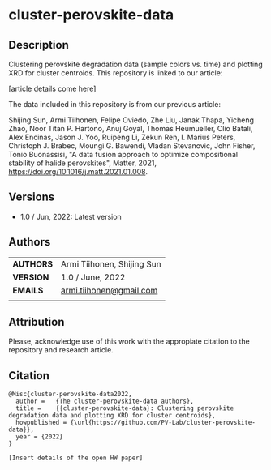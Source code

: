cluster-perovskite-data
===========

## Description

Clustering perovskite degradation data (sample colors vs. time) and plotting XRD for cluster centroids. This repository is linked to our article:

[article details come here]

The data included in this repository is from our previous article: 

Shijing Sun, Armi Tiihonen, Felipe Oviedo, Zhe Liu, Janak Thapa, Yicheng Zhao, Noor Titan P. Hartono, Anuj Goyal, Thomas Heumueller, Clio Batali, Alex Encinas, Jason J. Yoo, Ruipeng Li, Zekun Ren, I. Marius Peters, Christoph J. Brabec, Moungi G. Bawendi, Vladan Stevanovic, John Fisher, Tonio Buonassisi, "A data fusion approach to optimize compositional stability of halide perovskites", Matter, 2021, https://doi.org/10.1016/j.matt.2021.01.008.

## Versions

- 1.0 / Jun, 2022: Latest version

## Authors
||                    |
| ------------- | ------------------------------ |
| **AUTHORS**      | Armi Tiihonen, Shijing Sun | 
| **VERSION**      | 1.0 / June, 2022 | 
| **EMAILS**      | armi.tiihonen@gmail.com | 
||                    |

## Attribution

Please, acknowledge use of this work with the appropiate citation to the repository and research article.

## Citation

    @Misc{cluster-perovskite-data2022,
      author =   {The cluster-perovskite-data authors},
      title =    {{cluster-perovskite-data}: Clustering perovskite degradation data and plotting XRD for cluster centroids},
      howpublished = {\url{https://github.com/PV-Lab/cluster-perovskite-data}},
      year = {2022}
    }
    
    [Insert details of the open HW paper]
